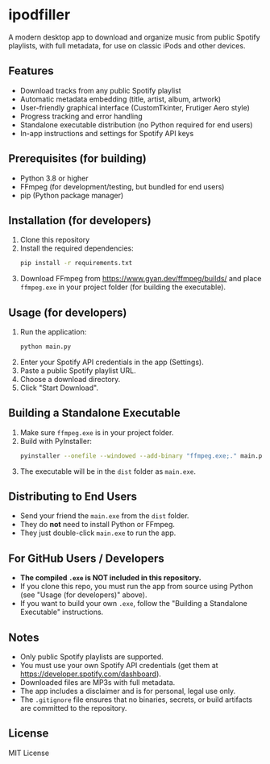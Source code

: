 # ipodfiller

A modern desktop app to download and organize music from public Spotify playlists, with full metadata, for use on classic iPods and other devices.

## Features

- Download tracks from any public Spotify playlist
- Automatic metadata embedding (title, artist, album, artwork)
- User-friendly graphical interface (CustomTkinter, Frutiger Aero style)
- Progress tracking and error handling
- Standalone executable distribution (no Python required for end users)
- In-app instructions and settings for Spotify API keys

## Prerequisites (for building)

- Python 3.8 or higher
- FFmpeg (for development/testing, but bundled for end users)
- pip (Python package manager)

## Installation (for developers)

1. Clone this repository
2. Install the required dependencies:
   ```bash
   pip install -r requirements.txt
   ```
3. Download FFmpeg from https://www.gyan.dev/ffmpeg/builds/ and place `ffmpeg.exe` in your project folder (for building the executable).

## Usage (for developers)

1. Run the application:
   ```bash
   python main.py
   ```
2. Enter your Spotify API credentials in the app (Settings).
3. Paste a public Spotify playlist URL.
4. Choose a download directory.
5. Click "Start Download".

## Building a Standalone Executable

1. Make sure `ffmpeg.exe` is in your project folder.
2. Build with PyInstaller:
   ```bash
   pyinstaller --onefile --windowed --add-binary "ffmpeg.exe;." main.py
   ```
3. The executable will be in the `dist` folder as `main.exe`.

## Distributing to End Users

- Send your friend the `main.exe` from the `dist` folder.
- They do **not** need to install Python or FFmpeg.
- They just double-click `main.exe` to run the app.

## For GitHub Users / Developers

- **The compiled `.exe` is NOT included in this repository.**
- If you clone this repo, you must run the app from source using Python (see "Usage (for developers)" above).
- If you want to build your own `.exe`, follow the "Building a Standalone Executable" instructions.

## Notes

- Only public Spotify playlists are supported.
- You must use your own Spotify API credentials (get them at https://developer.spotify.com/dashboard).
- Downloaded files are MP3s with full metadata.
- The app includes a disclaimer and is for personal, legal use only.
- The `.gitignore` file ensures that no binaries, secrets, or build artifacts are committed to the repository.

## License

MIT License
